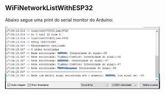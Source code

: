 ## WiFiNetworkListWithESP32


Abaixo segue uma print do serial monitor do Arduino:

![](Screenshots/Screenshot_1.png) 

